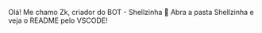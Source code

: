 Olá! Me chamo Zk, criador do BOT - Shellzinha 🤖
 Abra a pasta Shellzinha e veja o README pelo VSCODE!
